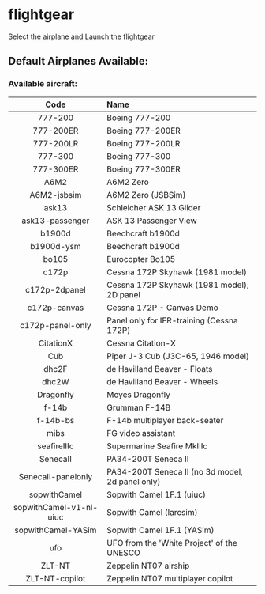 # flightgear
Select the airplane and Launch the flightgear

## Default Airplanes Available:
### Available aircraft:
| Code | Name |
| :--: | :--- |
| 777-200              			|        Boeing 777-200                                     |
| 777-200ER          			  |         Boeing 777-200ER                                  |
| 777-200LR           			|         Boeing 777-200LR                                  |
| 777-300              			|        Boeing 777-300                                     |
| 777-300ER          			  |         Boeing 777-300ER                                  |
| A6M2                  		|       A6M2 Zero                                           |
| A6M2-jsbsim        			  |          A6M2 Zero (JSBSim)                               |
| ask13                 		|       Schleicher ASK 13 Glider                            |
| ask13-passenger  			    |            ASK 13 Passenger View                          |
| b1900d               			|        Beechcraft b1900d                                  |
| b1900d-ysm        			  |          Beechcraft b1900d                                |	
| bo105                 		|       Eurocopter Bo105                                    |
| c172p                 		|       Cessna 172P Skyhawk (1981 model)                    |
| c172p-2dpanel     			  |           Cessna 172P Skyhawk (1981 model), 2D panel     	|
| c172p-canvas       			  |          Cessna 172P - Canvas Demo                        |
| c172p-panel-only  			  |           Panel only for IFR-training (Cessna 172P)       |
| CitationX            			|       Cessna Citation-X                                   |
| Cub                    		|      Piper J-3 Cub (J3C-65, 1946 model)                   |
| dhc2F                 		|       de Havilland Beaver - Floats                        |
| dhc2W                			|        de Havilland Beaver - Wheels                       |
| Dragonfly            			|        Moyes Dragonfly                                    |
| f-14b                  		|      Grumman F-14B                                        |
| f-14b-bs              		|       F-14b multiplayer back-seater                       |
| mibs                   		|      FG video assistant                                   |
| seafireIIIc           		|       Supermarine Seafire MkIIIc                          |
| SenecaII             			|        PA34-200T Seneca II                                |
| SenecaII-panelonly  			|         PA34-200T Seneca II (no 3d model, 2d panel only)	|
| sopwithCamel          		|       Sopwith Camel 1F.1 (uiuc)                           |
| sopwithCamel-v1-nl-uiuc  	|    Sopwith Camel (larcsim)                                |
| sopwithCamel-YASim       	|   Sopwith Camel 1F.1 (YASim)                           		|
| ufo                       |  UFO from the 'White Project' of the UNESCO               |
| ZLT-NT                    |   Zeppelin NT07 airship                                   |
| ZLT-NT-copilot           	|    Zeppelin NT07 multiplayer copilot                      |
